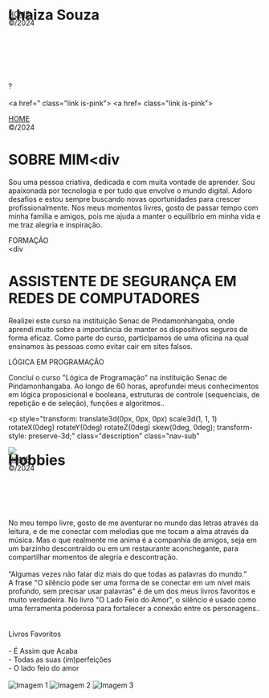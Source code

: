 <html data-wf-page="5d51d2e328fbf037d069f93c" data-wf-site="5343bca08039b78d170002c4" class="w-mod-js w-mod-ix wf-montserrat-n1-active wf-montserrat-i1-active wf-montserrat-n2-active wf-montserrat-i2-active wf-montserrat-n3-active wf-montserrat-i3-active wf-montserrat-n4-active wf-montserrat-i4-active wf-montserrat-n5-active wf-montserrat-i5-active wf-montserrat-n6-active wf-montserrat-i6-active wf-montserrat-n7-active wf-montserrat-i7-active wf-montserrat-n8-active wf-montserrat-i8-active wf-montserrat-n9-active wf-montserrat-i9-active wf-ptserif-n4-active wf-ptserif-i4-active wf-ptserif-n7-active wf-ptserif-i7-active wf-cormorant-n4-active wf-cormorant-i4-active wf-cormorant-n6-active wf-cormorant-i6-active wf-cormorant-n7-active wf-cormorant-i7-active wf-worksans-n4-active wf-worksans-n6-active wf-worksans-n7-active wf-active"><head><style>.wf-force-outline-none[tabindex="-1"]:focus{outline:none;}</style><meta charset="utf-8"><title>Lauren Waller – Contact</title><meta content="Lauren Waller – Contact" property="og:title"><meta content="https://assets-global.website-files.com/5343bca08039b78d170002c4/627ccb7d6e911ecb3413a23c_laurenwaller-portfolio.jpg" property="og:image"><meta content="Lauren Waller – Contact" property="twitter:title"><meta content="https://assets-global.website-files.com/5343bca08039b78d170002c4/627ccb7d6e911ecb3413a23c_laurenwaller-portfolio.jpg" property="twitter:image"><meta content="width=device-width, initial-scale=1" name="viewport"><meta content="Webflow" name="generator"><link href="https://assets-global.website-files.com/5343bca08039b78d170002c4/css/laurenwaller.webflow.10eebc098.css" rel="stylesheet" type="text/css"><link href="https://fonts.googleapis.com" rel="preconnect"><link href="https://fonts.gstatic.com" rel="preconnect" crossorigin="anonymous"><script type="text/javascript" async="" src="https://www.google-analytics.com/analytics.js"></script><script type="text/javascript" async="" src="https://www.googletagmanager.com/gtag/js?id=G-LT9XDZ44YR&amp;l=dataLayer&amp;cx=c"></script><script src="https://ajax.googleapis.com/ajax/libs/webfont/1.6.26/webfont.js" type="text/javascript"></script><link rel="stylesheet" href="https://fonts.googleapis.com/css?family=Montserrat:100,100italic,200,200italic,300,300italic,400,400italic,500,500italic,600,600italic,700,700italic,800,800italic,900,900italic%7CPT+Serif:400,400italic,700,700italic%7CCormorant:regular,italic,600,600italic,700,700italic%7CWork+Sans:regular,600,700" media="all"><script type="text/javascript">WebFont.load({  google: {    families: ["Montserrat:100,100italic,200,200italic,300,300italic,400,400italic,500,500italic,600,600italic,700,700italic,800,800italic,900,900italic","PT Serif:400,400italic,700,700italic","Cormorant:regular,italic,600,600italic,700,700italic","Work Sans:regular,600,700"]  }});</script><script type="text/javascript">!function(o,c){var n=c.documentElement,t=" w-mod-";n.className+=t+"js",("ontouchstart"in o||o.DocumentTouch&&c instanceof DocumentTouch)&&(n.className+=t+"touch")}(window,document);</script><link href="https://assets-global.website-files.com/5343bca08039b78d170002c4/629e088a5141a87574e223c7_favicon-laurenwaller.png" rel="shortcut icon" type="image/x-icon"><link href="https://assets-global.website-files.com/5343bca08039b78d170002c4/629e0904f6823c336cc4e3f7_webclip-laurenwaller.png" rel="apple-touch-icon"><script async="" src="https://www.googletagmanager.com/gtag/js?id=UA-147517524-1"></script><script type="text/javascript">window.dataLayer = window.dataLayer || [];function gtag(){dataLayer.push(arguments);}gtag('js', new Date());gtag('config', 'UA-147517524-1', {'anonymize_ip': false});</script><style>
  
  ::selection {
  	background: #1a1919;
    color: #eee7e1;
  }
  ::-moz-selection {
    background: #1a1919;
    color: #eee7e1;
  }
  
  .work-content figure {
    box-shadow: 0 30px 60px rgba(0,0,0, 0.1);
	margin-bottom: 8em;
  }
  
  .work-content p {
    margin-bottom: 5em;
  }
  
  .work-content.work-content-alt figure {
    box-shadow: none;
  }
  
  .work-content ul,
  .work-content ol {
    font-size: 18px;
    line-height: 3;
    margin-left: auto;
    margin-right: auto;
    padding-left: 24px;
    margin-bottom: 5em;
    max-width: 768px;
  }
  
  .w-richtext figure.w-richtext-align-floatleft {
    margin-right: 0;
    width: 20%;
    padding-right: 1%;
    padding-left: 1%;
    box-shadow: none;
  }
  
  @media all and (max-width: 991px) {
    
    .work-content figure,
    .work-content p {
      margin-bottom: 2.5em;
    }
    
    .work-content figure {
      max-width: 100%;
    }
    
    .work-content ul,
    .work-content ol {
      font-size: 14px;
      line-height: 2;
      padding-left: 20px;
      margin-bottom: 2.5em;
      max-width: 90%;
    }
  }
  
  @media all and (min-width: 991px) and (max-width: 1024px) {
    
    .section-left {
      position: static;
      width: 100%;
      height: auto;
      padding-top: 30%;
    }
    
    .section-right {
      display: block;
      width: 100%;
      height: auto;
      padding-top: 0;
    }
    
    .content.content-main {
      padding-top: 0;
      margin-left: 0;
    }
    
    .nav {
      padding-top: 15%;
      padding-left: 0%;
    }
    
    .nav-item {
      display: block;
      padding-bottom: 5%;
    }
    
    .nav-link,
    .nav-link.is-pink {
      font-size: 18vw;
      letter-spacing: -5px;
    }
    
    .nav-underline {
      display: none;
    }
    
    .nav-left {
      width: 10%;
      padding-left: 6px;
    }
    
    .section-right.section-long {
      padding-top: 0%;
      padding-left: 0%;
    }
    
    .header.header-small {
      display: none;
    }
  }
 
 
  
</style></head><body class="bg-blue"><div class="background bg-pink bg-top" style="height: 0vh; width: 1920px;"></div><div class="elements"><img src="https://assets-global.website-files.com/5343bca08039b78d170002c4/5d6ecda47788c4cd1df8cead_type-bg.png" alt="" class="element-item" style="will-change: transform; transform: translate3d(-0.9999%, -0.36398%, 0px) scale3d(1, 1, 1) rotateX(0deg) rotateY(0deg) rotateZ(0deg) skew(0deg, 0deg); transform-style: preserve-3d;"></div><div class="container"><div class="nav-left"><div class="nav-left-item"><a href="/" class="nav-left-link is-pink">HOME</a></div><div class="nav-line is-pink"></div><div class="nav-left-item nav-copyright"><div class="copyright">©/2024</div></div></div><div class="wrapper"><div class="section-left"><div class="content"><div class="header-mask"><h1 class="header header-large align-left" style="transform: translate3d(0px, -2vh, 0px) scale3d(1, 1, 1) rotateX(0deg) rotateY(0deg) rotateZ(0deg) skew(0deg, 0deg); transform-style: preserve-3d;">Lhaiza Souza</h1></div><div class="description-mask"><p style="transform: translate3d(0px, 0px, 0px) scale3d(1, 1, 1) rotateX(0deg) rotateY(0deg) rotateZ(0deg) skew(0deg, 0deg); transform-style: preserve-3d;" class="description"><a href="https://forms.gle/1YAyDvxrKjayzvZy7" target="_blank" class="link is-pink"></a><br>?<br><a href="mailto:legendarywaller@gmail.com" class="link is-pink"></a> <br><a href=" class="link is-pink"></a>  <a href="https://dribbble.com/waller_texas" class="link is-pink"><a> <a href="https://twitter.com/waller_texas" class="link is-pink"></a>  <a href= class="link is-pink"></a><br></p></div></div></div></div></div><script src="https://d3e54v103j8qbb.cloudfront.net/js/jquery-3.5.1.min.dc5e7f18c8.js?site=5343bca08039b78d170002c4" type="text/javascript" integrity="sha256-9/aliU8dGd2tb6OSsuzixeV4y/faTqgFtohetphbbj0=" crossorigin="anonymous"></script><script src="https://assets-global.website-files.com/5343bca08039b78d170002c4/js/webflow.f4be5d36e.js" type="text/javascript"></script></body></html>


</style></head><body class="bg-blue"><div class="background bg-pink bg-top" style="height: 0vh; width: 1348px;"></div><div class="elements"><img src="https://assets-global.website-files.com/5343bca08039b78d170002c4/5d6ecda47788c4cd1df8cead_type-bg.png" alt="" class="element-item"
 style="will-change: transform; transform: translate3d(-0.99991%, -0.35874%, 0px) scale3d(1, 1, 1) rotateX(0deg) rotateY(0deg) rotateZ(0deg) skew(0deg, 0deg); transform-style: preserve-3d;"></div><div class="container"><div class="nav-left"><div class="nav-left-item"><a href="/" class="nav-left-link is-pink">HOME</a></div><div class="nav-line is-pink"></div><div class="nav-left-item nav-copyright"><div class="copyright">©/2024</div></div></div><div class="wrapper w-clearfix"><div class="section-left"><div class="content content-main"><div class="header-mask"><h1 style="transform: translate3d(0px, 0px, 0px) scale3d(1, 1, 1) rotateX(0deg) rotateY(0deg) rotateZ(0deg) skew(0deg, 0deg); transform-style: preserve-3d;"
  class="nav-link is-pink">SOBRE MIM</a><div</h1></div><div class="description-mask"><p style="transform: translate3d(0px, 0px, 0px) scale3d(1, 1, 1) rotateX(0deg) rotateY(0deg) rotateZ(0deg) skew(0deg, 0deg); transform-style: preserve-3d;" class="description">Sou uma pessoa criativa, dedicada e com muita vontade de aprender. Sou apaixonada por tecnologia e por tudo que envolve o mundo digital. Adoro desafios e estou sempre buscando novas oportunidades para crescer profissionalmente. Nos meus momentos livres, gosto de passar tempo com minha família e amigos, pois me ajuda a manter o equilíbrio em minha vida e me traz alegria e inspiração.<br></p></div><div
class="nav-link is-pink">FORMAÇÃO</a><div class="nav-sub"><div <div class="content content-main"><div class="header-mask"><h1 style="transform: translate3d(0px, 0px, 0px) scale3d(1, 1, 1) rotateX(0deg) rotateY(0deg) rotateZ(0deg) skew(0deg, 0deg); transform-style: preserve-3d;"
  class="header swipe-up">ASSISTENTE DE SEGURANÇA EM REDES DE COMPUTADORES</h1></div><div class="description-mask"><p style="transform: translate3d(0px, 0px, 0px) scale3d(1, 1, 1) rotateX(0deg) rotateY(0deg) rotateZ(0deg) skew(0deg, 0deg); transform-style: preserve-3d;" class="description">Realizei este curso na instituição Senac de Pindamonhangaba, onde aprendi muito sobre a importância de manter os dispositivos seguros de forma eficaz. Como parte do curso, participamos de uma oficina na qual ensinamos às pessoas como evitar cair em sites falsos.<br></p></div><div class="description-mask"><p style="transform: translate3d(0px, 0px, 0px) scale3d(1, 1, 1) rotateX(0deg) rotateY(0deg) rotateZ(0deg) skew(0deg, 0deg); transform-style: preserve-3d;"   class="header swipe-up">LÓGICA EM PROGRAMAÇÃO</h1></div><div class="description-mask"><p style="transform: translate3d(0px, 0px, 0px) scale3d(1, 1, 1) rotateX(0deg) rotateY(0deg) rotateZ(0deg) skew(0deg, 0deg); transform-style: preserve-3d;" class="description">Concluí o curso "Lógica de Programação" na instituição Senac de Pindamonhangaba. Ao longo de 60 horas, aprofundei meus conhecimentos em lógica proposicional e booleana, estruturas de controle (sequenciais, de repetição e de seleção), funções e algoritmos..<br></p></div><div class="description-mask"><p style="transform: translate3d(0px, 0px, 0px) scale3d(1, 1, 1) rotateX(0deg) rotateY(0deg) rotateZ(0deg) skew(0deg, 0deg); transform-style: preserve-3d;" class="description" class="nav-sub"


  </div>
</style></head><body class="bg-nude"><div class="background bg-blue bg-top" style="height: 0vh; width: 1920px;"></div><div class="elements"><img src= alt="" class="element-item" style="will-change: transform; transform: translate3d(-0.99994%, -0.26006%, 0px) scale3d(1, 1, 1) rotateX(0deg) rotateY(0deg) rotateZ(0deg) skew(0deg, 0deg); transform-style: preserve-3d;"></div><div class="container"><div class="nav-left"><div class="nav-left-item"><a href="/" class="nav-left-link">HOME</a></div><div class="nav-line"></div><div class="nav-left-item nav-copyright"><div class="copyright">©/2024</div></div></div><div class="wrapper"><div class="section-left section-long"><div class="content"><img src= style="transform: translate3d(0px, 0px, 0px) scale3d(1, 1, 1) rotateX(0deg) rotateY(0deg) rotateZ(0deg) skew(0deg, 0deg); transform-style: preserve-3d;" alt="" class=""><div class="header-mask"><h1 class="header header-large align-left" style="transform: translate3d(0px, -2vh, 0px) scale3d(1, 1, 1) rotateX(0deg) rotateY(0deg) rotateZ(0deg) skew(0deg, 0deg); transform-style: preserve-3d;">Hobbies</h1></div><p class="description-static description-long" class="description-mask">No meu tempo livre, gosto de me aventurar no mundo das letras através da leitura, e de me conectar com melodias que me tocam a alma através da música. Mas o que realmente me anima é a companhia de amigos, seja em um barzinho descontraído ou em um restaurante aconchegante, para compartilhar momentos de alegria e descontração.<br><br><span class="quote">“Algumas vezes não falar diz mais do que todas as palavras do mundo.”</span><br>A frase "O silêncio pode ser uma forma de se conectar em um nível mais profundo, sem precisar usar palavras" é de um dos meus livros favoritos e muito verdadeira. No livro "O Lado Feio do Amor", o silêncio é usado como uma ferramenta poderosa para fortalecer a conexão entre os personagens..<br><br><span class="header"><br>Livros Favoritos</span><br><br>- É Assim que Acaba<br>- Todas as suas (im)perfeições<br>- O lado feio do amor<br><br>
<img src="https://i.pinimg.com/236x/4d/ea/78/4dea7894d2c00654c4d7f77ca5aaaa4b.jpg" alt="Imagem 1" class="rounded-image">
<img src="https://i.pinimg.com/236x/c4/5f/89/c45f899c28c6c4a7d1ac407ff99846a7.jpg" alt="Imagem 2" class="rounded-image">
<img src="https://i.pinimg.com/236x/69/6b/94/696b9470bce30a7b6b76a4f6fb58c998.jpg" alt="Imagem 3" class="rounded-image">
